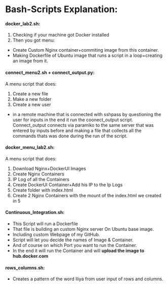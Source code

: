 # Bash-Scripts Explanation:
#### docker_lab2.sh:
1. Checking if your machine got Docker installed
2. Then you got menu:
  * Create Custom Nginx container+commiting image from this container.
  * Making Dockerfile of Ubuntu image that runs a script in a loop+creating an image from it.
  
  
#### connect_menu2.sh + connect_output.py:
A menu script that does:
1. Create a new file
2. Make a new folder
3. Create a new user
* in a remote machine that is connected with sshpass by questioning the user for inputs
  in the end it run the coonect_output script.
  Connect_output connects via paramiko to the same server that was entered by inputs before and making a file that collects all the
  commands thats was done during the run of the script.


#### docker_menu_lab2.sh:
A menu script that does:
1. Download Nginx+DockerUI Images
2. Create Nginx Containers
3. IP Log of all the Containers
4. Create DockerUI Container+Add his IP to the Ip Logs
5. Create folder with index.html
6. Create 2 Nginx Containers with the mount of the index.html we created in 5


#### Continuous_Integration.sh:
- This Script will run a Dockerfile
- That file is building an custom Nginx server
On Ubuntu base image.
- Including custom Webpage of my GitHub.
- Script will let you decide the names of Image & Container.
- And of course on which Port you want to run the Container.
- In the end it will run the Container and will **upload the image to hub.docker.com**

#### rows_columns.sh:
- Creates a pattern of the word Iliya from user input of rows and columns.
